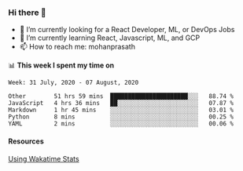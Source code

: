 ### Hi there 👋

- 🔭 I’m currently looking for a React Developer, ML, or DevOps Jobs
- 🌱 I’m currently learning React, Javascript, ML, and GCP
- 📫 How to reach me: mohanprasath

📊 **This week I spent my time on**
<!--START_SECTION:waka-->
```text
Week: 31 July, 2020 - 07 August, 2020

Other        51 hrs 59 mins  ██████████████████████░░░   88.74 % 
JavaScript   4 hrs 36 mins   ██░░░░░░░░░░░░░░░░░░░░░░░   07.87 % 
Markdown     1 hr 45 mins    ░░░░░░░░░░░░░░░░░░░░░░░░░   03.01 % 
Python       8 mins          ░░░░░░░░░░░░░░░░░░░░░░░░░   00.25 % 
YAML         2 mins          ░░░░░░░░░░░░░░░░░░░░░░░░░   00.06 %
```
<!--END_SECTION:waka-->

#### Resources
[Using Wakatime Stats](https://github.com/marketplace/actions/waka-readme)
